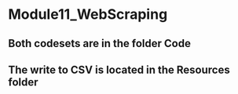 # Module11_WebScraping
## Both codesets are in the folder Code
## The write to CSV is located in the Resources folder
